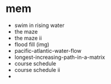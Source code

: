 # mem

- swim in rising water
- the maze
- the maze ii
- flood fill (img)
- pacific-atlantic-water-flow
- longest-increasing-path-in-a-matrix
- course schedule
- course schedule ii
- 